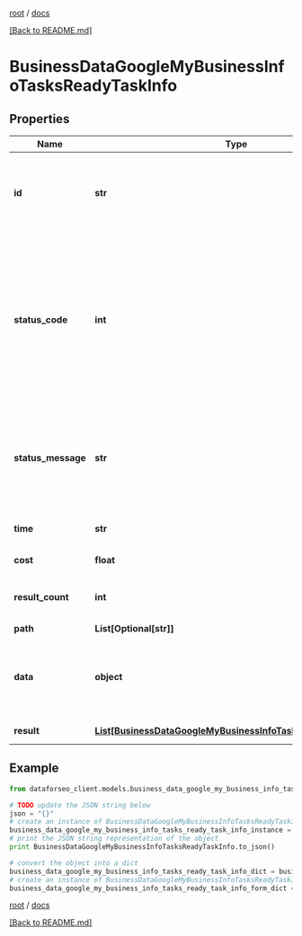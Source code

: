 [root](./../ "root") / [docs](./ "docs")

[[Back to README.md]](./../README.md "[Back to README.md]")

# BusinessDataGoogleMyBusinessInfoTasksReadyTaskInfo

## Properties

Name | Type | Description | Notes
------------ | ------------- | ------------- | -------------
**id** | **str** | task identifier unique task identifier in our system in the UUID format | [optional]
**status_code** | **int** | status code of the task generated by DataForSEO, can be within the following range: 10000-60000 you can find the full list of the response codes here | [optional]
**status_message** | **str** | informational message of the task you can find the full list of general informational messages here | [optional]
**time** | **str** | execution time, seconds | [optional]
**cost** | **float** | total tasks cost, USD | [optional]
**result_count** | **int** | number of elements in the result array | [optional]
**path** | **List[Optional[str]]** | URL path | [optional]
**data** | **object** | contains the same parameters that you specified in the POST request | [optional]
**result** | [**List[BusinessDataGoogleMyBusinessInfoTasksReadyResultInfo]**](BusinessDataGoogleMyBusinessInfoTasksReadyResultInfo.md) | array of results | [optional]

## Example

```python
from dataforseo_client.models.business_data_google_my_business_info_tasks_ready_task_info import BusinessDataGoogleMyBusinessInfoTasksReadyTaskInfo

# TODO update the JSON string below
json = "{}"
# create an instance of BusinessDataGoogleMyBusinessInfoTasksReadyTaskInfo from a JSON string
business_data_google_my_business_info_tasks_ready_task_info_instance = BusinessDataGoogleMyBusinessInfoTasksReadyTaskInfo.from_json(json)
# print the JSON string representation of the object
print BusinessDataGoogleMyBusinessInfoTasksReadyTaskInfo.to_json()

# convert the object into a dict
business_data_google_my_business_info_tasks_ready_task_info_dict = business_data_google_my_business_info_tasks_ready_task_info_instance.to_dict()
# create an instance of BusinessDataGoogleMyBusinessInfoTasksReadyTaskInfo from a dict
business_data_google_my_business_info_tasks_ready_task_info_form_dict = business_data_google_my_business_info_tasks_ready_task_info.from_dict(business_data_google_my_business_info_tasks_ready_task_info_dict)
```

  

[root](./../ "root") / [docs](./ "docs")

[[Back to README.md]](./../README.md "[Back to README.md]")